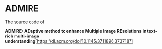 # ADMIRE

The source code of 

**ADMIRE: ADaptive method to enhance Multiple Image REsolutions in text-rich multi-image understanding**[https://dl.acm.org/doi/10.1145/3711896.3737187]
